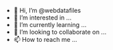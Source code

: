 - 👋 Hi, I’m @webdatafiles
- 👀 I’m interested in ...
- 🌱 I’m currently learning ...
- 💞️ I’m looking to collaborate on ...
- 📫 How to reach me ...

<!---
webdatafiles/webdatafiles is a ✨ special ✨ repository because its `README.md` (this file) appears on your GitHub profile.
You can click the Preview link to take a look at your changes.
--->
